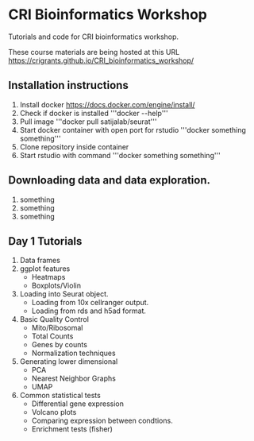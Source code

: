 # CRI Bioinformatics Workshop
Tutorials and code for CRI bioinformatics workshop. 

These course materials are being hosted at this URL
https://crigrants.github.io/CRI_bioinformatics_workshop/

## Installation instructions

1. Install docker https://docs.docker.com/engine/install/
2. Check if docker is installed '''docker --help'''
3. Pull image '''docker pull satijalab/seurat'''
4. Start docker container with open port for rstudio '''docker something something'''
5. Clone repository inside container
6. Start rstudio with command '''docker something something'''

## Downloading data and data exploration.

1. something
2. something
3. something

## Day 1 Tutorials

1. Data frames
2. ggplot features
    - Heatmaps
    - Boxplots/Violin
3. Loading into Seurat object.
    - Loading from 10x cellranger output.
    - Loading from rds and h5ad format.
4. Basic Quality Control
    - Mito/Ribosomal
    - Total Counts
    - Genes by counts
    - Normalization techniques
4. Generating lower dimensional
    - PCA
    - Nearest Neighbor Graphs
    - UMAP
5. Common statistical tests
    - Differential gene expression
    - Volcano plots
    - Comparing expression between condtions.
    - Enrichment tests (fisher)





